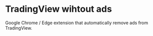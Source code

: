 # TradingView wihtout ads

Google Chrome / Edge extension that automatically remove ads from TradingView.

 
